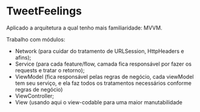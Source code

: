 # TweetFeelings

Aplicado a arquitetura a qual tenho mais familiaridade: MVVM.

Trabalho com módulos:
- Network (para cuidar do tratamento de URLSession, HttpHeaders e afins);
- Service (para cada feature/flow, camada fica responsável por fazer os requests e tratar o retorno);
- ViewModel (fica responsável pelas regras de negócio, cada viewModel tem seu serviço, e ela faz todos os tratamentos necessários conforme regras de negócio)
- ViewController;
- View (usando aqui o view-codable para uma maior manutabilidade 
